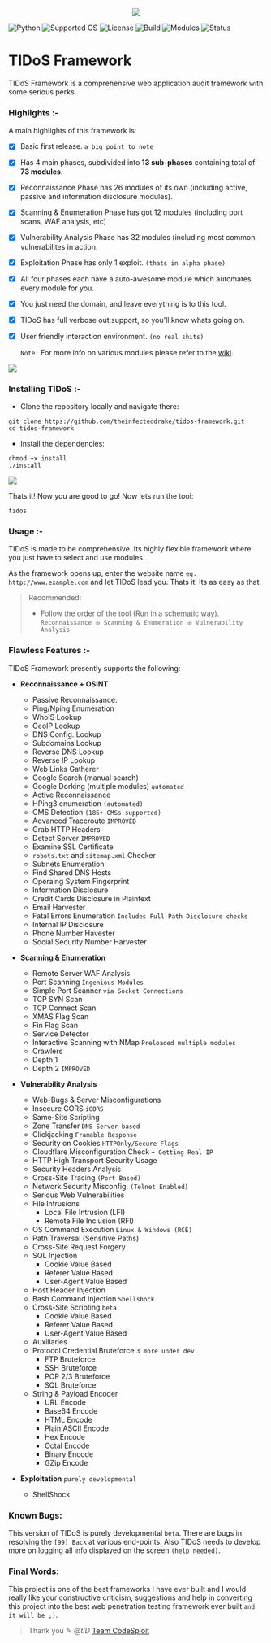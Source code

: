 <p align="middle"><img src='https://i.imgur.com/QAbaVdU.png' /></p>

![Python](https://img.shields.io/badge/Python-2.7-green.svg) ![Supported OS](https://img.shields.io/badge/Supported%20OS-Linux-yellow.svg) ![License](https://img.shields.io/badge/License-GPLv3-blue.svg) ![Build](https://img.shields.io/badge/Build-0049-red.svg) ![Modules](https://img.shields.io/badge/Modules-73-blue.svg) ![Status](https://img.shields.io/badge/Build%20Status-passing-green.svg)

# TIDoS Framework 
TIDoS Framework is a comprehensive web application audit framework with some serious perks.

### Highlights :-

A main highlights of this framework is:

- [x] Basic first release. `a big point to note`
- [x] Has 4 main phases, subdivided into __13 sub-phases__ containing total of __73 modules__.
- [x] Reconnaissance Phase has 26 modules of its own (including active, passive and information disclosure modules).
- [x] Scanning & Enumeration Phase has got 12 modules (including port scans, WAF analysis, etc)
- [x] Vulnerability Analysis Phase has 32 modules (including most common vulnerabilites in action.
- [x] Exploitation Phase has only 1 exploit. `(thats in alpha phase)`
- [x] All four phases each have a auto-awesome module which automates every module for you.
- [x] You just need the domain, and leave everything is to this tool.
- [x] TIDoS has full verbose out support, so you'll know whats going on.
- [x] User friendly interaction environment. `(no real shits)` 

  `Note:` For more info on various modules please refer to the [wiki](https://github.com/theinfecteddrake/TIDOS-Framework/wiki).

<img src='https://i.imgur.com/jBphn0h.png' />

### Installing TIDoS :-
* Clone the repository locally and navigate there:
```
git clone https://github.com/theinfecteddrake/tidos-framework.git
cd tidos-framework
```
* Install the dependencies:
```
chmod +x install
./install
```
<img src='https://i.imgur.com/B3eA0H5.png' />

Thats it! Now you are good to go! Now lets run the tool:
```
tidos
```

### Usage :-
TIDoS is made to be comprehensive. Its highly flexible framework where you just have to select and use modules. 

As the framework opens up, enter the website name `eg. http://www.example.com` and let TIDoS lead you. Thats it! Its as easy as that.

> Recommended:
> - Follow the order of the tool (Run in a schematic way).
>    `Reconnaissance ⤃ Scanning & Enumeration ⤃ Vulnerability Analysis`

### Flawless Features :-

TIDoS Framework presently supports the following:

- __Reconnaissance + OSINT__
    - Passive Reconnaissance:
	+ Ping/Nping Enumeration
	+ WhoIS Lookup
	+ GeoIP Lookup
	+ DNS Config. Lookup 
	+ Subdomains Lookup
	+ Reverse DNS Lookup
	+ Reverse IP Lookup
	+ Web Links Gatherer
	+ Google Search (manual search)
	+ Google Dorking (multiple modules) `automated`

    - Active Reconnaissance
	+ HPing3 enumeration `(automated)`
	+ CMS Detection `(185+ CMSs supported)`
	+ Advanced Traceroute `IMPROVED`
	+ Grab HTTP Headers
	+ Detect Server `IMPROVED`
	+ Examine SSL Certificate
	+ `robots.txt` and `sitemap.xml` Checker
	+ Subnets Enumeration
	+ Find Shared DNS Hosts
	+ Operaing System Fingerprint

    - Information Disclosure
	+ Credit Cards Disclosure in Plaintext
	+ Email Harvester
	+ Fatal Errors Enumeration `Includes Full Path Disclosure checks`
	+ Internal IP Disclosure
	+ Phone Number Havester
	+ Social Security Number Harvester

- __Scanning & Enumeration__

    - Remote Server WAF Analysis
    - Port Scanning `Ingenious Modules`
	+ Simple Port Scanner `via Socket Connections`
	+ TCP SYN Scan
	+ TCP Connect Scan
	+ XMAS Flag Scan 
	+ Fin Flag Scan
	+ Service Detector
    - Interactive Scanning with NMap `Preloaded multiple modules`
    - Crawlers
	+ Depth 1
	+ Depth 2 `IMPROVED`

- __Vulnerability Analysis__

    - Web-Bugs & Server Misconfigurations

	+ Insecure CORS `iCORS`
	+ Same-Site Scripting
	+ Zone Transfer `DNS Server based`
	+ Clickjacking `Framable Response`
	+ Security on Cookies `HTTPOnly/Secure Flags`
	+ Cloudflare Misconfiguration Check `+ Getting Real IP` 
	+ HTTP High Transport Security Usage
	+ Security Headers Analysis 
	+ Cross-Site Tracing `(Port Based)`
	+ Network Security Misconfig. `(Telnet Enabled)`

    - Serious Web Vulnerabilities

	+ File Intrusions
	    - Local File Intrusion (LFI)
	    - Remote File Inclusion (RFI)
	+ OS Command Execution `Linux & Windows (RCE)`
	+ Path Traversal (Sensitive Paths) 
	+ Cross-Site Request Forgery 
	+ SQL Injection
	    - Cookie Value Based
	    - Referer Value Based
	    - User-Agent Value Based
	+ Host Header Injection 
	+ Bash Command Injection `Shellshock` 
	+ Cross-Site Scripting `beta`
	    - Cookie Value Based
	    - Referer Value Based
	    - User-Agent Value Based

    - Auxillaries

	+ Protocol Credential Bruteforce `3 more under dev.`
	    - FTP Bruteforce
	    - SSH Bruteforce
	    - POP 2/3 Bruteforce
	    - SQL Bruteforce
	+ String & Payload Encoder
	    - URL Encode
	    - Base64 Encode
	    - HTML Encode
	    - Plain ASCII Encode
	    - Hex Encode
	    - Octal Encode
	    - Binary Encode
	    - GZip Encode

- __Exploitation__ `purely developmental`

	+ ShellShock

### Known Bugs:

This version of TIDoS is purely developmental `beta`. There are bugs in resolving the `[99] Back` at various end-points. Also TIDoS needs to develop more on logging all info displayed on the screen `(help needed)`.

### Final Words:

This project is one of the best frameworks I have ever built and I would really like your constructive criticism, suggestions and help in converting this project into the best web penetration testing framework ever built `and it will be ;)`.

> Thank you
> ✎ @_tID_
> [Team CodeSploit](https://www.facebook.com/codesploit)
